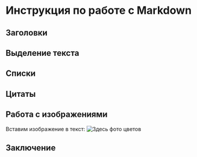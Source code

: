 # Инструкция по работе с Markdown

## Заголовки

## Выделение текста

## Списки

## Цитаты 

## Работа с изображениями

Вставим изображение в текст:
![Здесь фото цветов](ромашки.jpg)

## Заключение